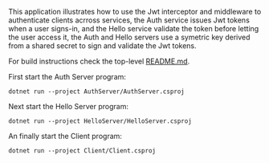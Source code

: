 This application illustrates how to use the Jwt  interceptor and middleware to authenticate clients acrross services,
the Auth service issues Jwt tokens when a user signs-in, and the Hello service validate the token before letting the
user access it, the Auth and Hello servers use a symetric key derived from a shared secret to sign and validate the
Jwt tokens.

For build instructions check the top-level [README.md](../../README.md).

First start the Auth Server program:

```
dotnet run --project AuthServer/AuthServer.csproj
```

Next start the Hello Server program:

```
dotnet run --project HelloServer/HelloServer.csproj
```

An finally start the Client program:

```
dotnet run --project Client/Client.csproj
```
